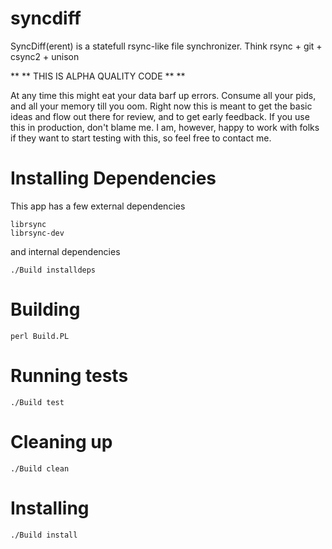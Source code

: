 syncdiff
========

SyncDiff(erent) is a statefull rsync-like file synchronizer.  Think rsync + git + csync2 + unison

** \*\* THIS IS ALPHA QUALITY CODE \*\* **

At any time this might eat your data
barf up errors.  Consume all your
pids, and all your memory till you
oom.  Right now this is meant to get
the basic ideas and flow out there
for review, and to get early 
feedback.  If you use this in 
production, don't blame me.
I am, however, happy to work
with folks if they want to start
testing with this, so feel
free to contact me.

# Installing Dependencies

This app has a few external dependencies

	librsync
	librsync-dev

and internal dependencies

	./Build installdeps

# Building

    perl Build.PL

# Running tests

    ./Build test

# Cleaning up

    ./Build clean

# Installing

    ./Build install
